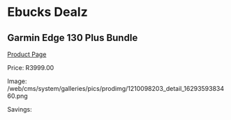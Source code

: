 
# Ebucks Dealz
## Garmin Edge 130 Plus Bundle
[Product Page](https://www.ebucks.com/web/shop/productSelected.do?prodId=1210098203&catId=872270976)

Price: R3999.00

Image: /web/cms/system/galleries/pics/prodimg/1210098203_detail_1629359383460.png

Savings: 


	